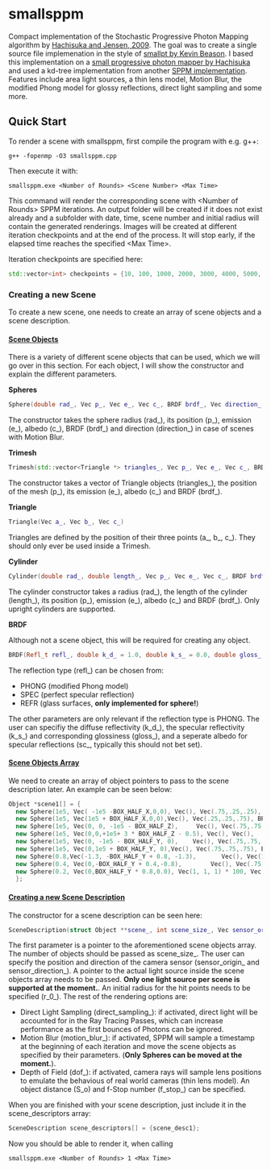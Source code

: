 # smallsppm

Compact implementation of the Stochastic Progressive Photon Mapping algorithm by [Hachisuka and Jensen, 2009](https://doi.org/10.1145/1618452.1618487). The goal was to create a single source file implemenation in the style of [smallpt by Kevin Beason](https://www.kevinbeason.com/smallpt/). I based this implementation on a [small progressive photon mapper by Hachisuka](https://cs.uwaterloo.ca/~thachisu/smallppm_exp.cpp) and used a kd-tree implementation from another [SPPM implementation](https://github.com/shizhouxing/SPPM). Features include area light sources, a thin lens model, Motion Blur, the modified Phong model for glossy reflections, direct light sampling and some more.

## Quick Start
To render a scene with smallsppm, first compile the program with e.g. g++:

```terminal
g++ -fopenmp -O3 smallsppm.cpp
```

Then execute it with:

```terminal
smallsppm.exe <Number of Rounds> <Scene Number> <Max Time>
```

This command will render the corresponding scene with \<Number of Rounds\> SPPM iterations. An output folder will be created if it does not exist already and a subfolder with date, time, scene number and initial radius will contain the generated renderings. Images will be created at different iteration checkpoints and at the end of the process. It will stop early, if the elapsed time reaches the specified \<Max Time\>.

Iteration checkpoints are specified here:

```C++
std::vector<int> checkpoints = {10, 100, 1000, 2000, 3000, 4000, 5000, 6000, 7000, 8000, 9000, 10000, 100000, 1000000, 10000000, 100000000, 1000000000};
```

### Creating a new Scene

To create a new scene, one needs to create an array of scene objects and a scene description.

#### <ins>Scene Objects</ins>

There is a variety of different scene objects that can be used, which we will go over in this section. For each object, I will show the constructor and explain the different parameters.

**Spheres**

```C++
Sphere(double rad_, Vec p_, Vec e_, Vec c_, BRDF brdf_, Vec direction_ = Vec())
```

The constructor takes the sphere radius (rad_), its position (p_), emission (e_), albedo (c_), BRDF (brdf_) and direction (direction_) in case of scenes with Motion Blur.

**Trimesh**

```C++
Trimesh(std::vector<Triangle *> triangles_, Vec p_, Vec e_, Vec c_, BRDF brdf_)
```

The constructor takes a vector of Triangle objects (triangles_), the position of the mesh (p_), its emission (e_), albedo (c_) and BRDF (brdf_).

**Triangle**

```C++
Triangle(Vec a_, Vec b_, Vec c_)
```

Triangles are defined by the position of their three points (a_, b_, c_). They should only ever be used inside a Trimesh.

**Cylinder**

```C++
Cylinder(double rad_, double length_, Vec p_, Vec e_, Vec c_, BRDF brdf_)
```

The cylinder constructor takes a radius (rad_), the length of the cylinder (length_), its position (p_), emission (e_), albedo (c_) and BRDF (brdf_). Only upright cylinders are supported.

**BRDF**

Although not a scene object, this will be required for creating any object. 

```C++
BRDF(Refl_t refl_, double k_d_ = 1.0, double k_s_ = 0.0, double gloss_ = 1.0, Vec sc_ = Vec(1, 1, 1) * .999)
```

The reflection type (refl_) can be chosen from:

- PHONG (modified Phong model)
- SPEC (perfect specular reflection)
- REFR (glass surfaces, **only implemented for sphere!**)

The other parameters are only relevant if the reflection type is PHONG. The user can specifiy the diffuse reflectivity (k_d_), the specular reflectivity (k_s_) and corresponding glossiness (gloss_), and a seperate albedo for specular reflections (sc_, typically this should not bet set).

#### <ins>Scene Objects Array</ins>

We need to create an array of object pointers to pass to the scene description later. An example can be seen below:

```C++
Object *scene1[] = {
  new Sphere(1e5, Vec( -1e5 -BOX_HALF_X,0,0), Vec(), Vec(.75,.25,.25), BRDF(PHONG)),//Left
  new Sphere(1e5, Vec(1e5 + BOX_HALF_X,0,0),Vec(), Vec(.25,.25,.75), BRDF(PHONG)),//Right
  new Sphere(1e5, Vec(0, 0, -1e5 - BOX_HALF_Z),     Vec(), Vec(.75,.75,.75), BRDF(PHONG)),//Back
  new Sphere(1e5, Vec(0,0,+1e5+ 3 * BOX_HALF_Z - 0.5), Vec(), Vec(),            BRDF(PHONG)),//Front
  new Sphere(1e5, Vec(0, -1e5 - BOX_HALF_Y, 0),    Vec(), Vec(.75,.75,.75), BRDF(PHONG)),//Bottomm
  new Sphere(1e5, Vec(0,1e5 + BOX_HALF_Y, 0),Vec(), Vec(.75,.75,.75), BRDF(PHONG)),//Top
  new Sphere(0.8,Vec(-1.3, -BOX_HALF_Y + 0.8, -1.3),       Vec(), Vec(1,1,1)*.999, BRDF(SPEC)),//Mirror
  new Sphere(0.4, Vec(0,-BOX_HALF_Y + 0.4,-0.8),        Vec(), Vec(.75,.75,.75), BRDF(PHONG)),//Middle
  new Sphere(0.2, Vec(0,BOX_HALF_Y * 0.8,0.0), Vec(1, 1, 1) * 100, Vec(), BRDF(PHONG)) //LIGHT
  };
```

#### <ins>Creating a new Scene Description</ins>

 The constructor for a scene description can be seen here:

 ```C++
 SceneDescription(struct Object **scene_, int scene_size_, Vec sensor_origin_, Vec sensor_direction_, Object *light_, double r_0_, bool direct_sampling_ = false, bool motion_blur_ = false, bool dof_ = false, double S_o_ = 0.0, double f_stop_ = 1.0)
 ```

 The first parameter is a pointer to the aforementioned scene objects array. The number of objects should be passed as scene_size_. The user can specify the position and direction of the camera sensor (sensor_origin_ and sensor_direction_). A pointer to the actual light source inside the scene objects array needs to be passed. **Only one light source per scene is supported at the moment.**. An initial radius for the hit points needs to be specified (r_0_). The rest of the rendering options are:

 -  Direct Light Sampling (direct_sampling_): if activated, direct light will be accounted for in the Ray Tracing Passes, which can increase performance as the first bounces of Photons can be ignored.
 - Motion Blur (motion_blur_): if activated, SPPM will sample a timestamp at the beginning of each iteration and move the scene objects as specified by their parameters. (**Only Spheres can be moved at the moment.**).
 - Depth of Field (dof_): if activated, camera rays will sample lens positions to emulate the behavious of real world cameras (thin lens model). An object distance (S_o) and f-Stop number (f_stop_) can be specified.

 When you are finished with your scene description, just include it in the scene_descriptors array:

 ```C++
 SceneDescription scene_descriptors[] = {scene_desc1};
 ```

 Now you should be able to render it, when calling

```terminal
smallsppm.exe <Number of Rounds> 1 <Max Time>
```

